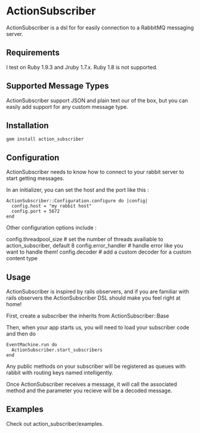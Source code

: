 ActionSubscriber
=================
ActionSubscriber is a dsl for for easily connection to a RabbitMQ messaging server.

Requirements
-----------------
I test on Ruby 1.9.3 and Jruby 1.7.x.  Ruby 1.8 is not supported.

Supported Message Types
-----------------
ActionSubscriber support JSON and plain text our of the box, but you can easily
add support for any custom message type.

Installation
-----------------

    gem install action_subscriber

Configuration
-----------------
ActionSubscriber needs to know how to connect to your rabbit server to start getting messages.

In an initializer, you can set the host and the port like this :

    ActionSubscriber::Configuration.configure do |config|
      config.host = "my rabbit host"
      config.port = 5672
    end

Other configuration options include :

config.threadpool_size # set the number of threads availiable to action_subscriber, default 8
config.error_handler   # handle error like you want to handle them!
config.decoder         # add a custom decoder for a custom content type

Usage
-----------------
ActionSubscriber is inspired by rails observers, and if you are familiar with rails
observers the ActionSubscriber DSL should make you feel right at home!

First, create a subscriber the inherits from ActionSubscriber::Base

Then, when your app starts us, you will need to load your subscriber code and then do

    EventMachine.run do
      ActionSubscriber.start_subscribers
    end

Any public methods on your subscriber will be registered as queues with rabbit with
routing keys named intelligently.

Once ActionSubscriber receives a message, it will call the associated method and the 
parameter you recieve will be a decoded message.

Examples
-----------------
Check out action_subscriber/examples.
